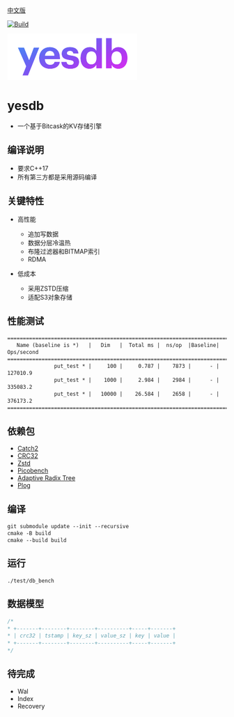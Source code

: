 [中文版](README_cn.md)

[![Build](https://github.com/syaojun/yesdb/actions/workflows/ubuntu.yml/badge.svg)](https://github.com/syaojun/yesdb/actions/workflows/ubuntu.yml)

![yesdb](/logo/yesdb2.png)

# yesdb

- 一个基于Bitcask的KV存储引擎

## 编译说明

- 要求C++17
- 所有第三方都是采用源码编译

## 关键特性

- 高性能

  - 追加写数据
  - 数据分层冷温热
  - 布隆过滤器和BITMAP索引
  - RDMA

- 低成本

  - 采用ZSTD压缩
  - 适配S3对象存储

## 性能测试

```
===============================================================================
   Name (baseline is *)   |   Dim   |  Total ms |  ns/op  |Baseline| Ops/second
===============================================================================
               put_test * |     100 |     0.787 |    7873 |      - |   127010.9
               put_test * |    1000 |     2.984 |    2984 |      - |   335083.2
               put_test * |   10000 |    26.584 |    2658 |      - |   376173.2
===============================================================================
```

## 依赖包

- [Catch2](https://github.com/catchorg/Catch2)
- [CRC32](https://github.com/google/crc32c)
- [Zstd](https://github.com/facebook/zstd)
- [Picobench](https://github.com/iboB/picobench)
- [Adaptive Radix Tree](https://github.com/rafaelkallis/adaptive-radix-tree)
- [Plog](https://github.com/SergiusTheBest/plog)

## 编译

```console
git submodule update --init --recursive
cmake -B build
cmake --build build
```

## 运行

```console
./test/db_bench
```

## 数据模型

```c
/*
* +-------+--------+--------+----------+-----+-------+
* | crc32 | tstamp | key_sz | value_sz | key | value | 
* +-------+--------+--------+----------+-----+-------+
*/
```

## 待完成

- Wal
- Index
- Recovery
